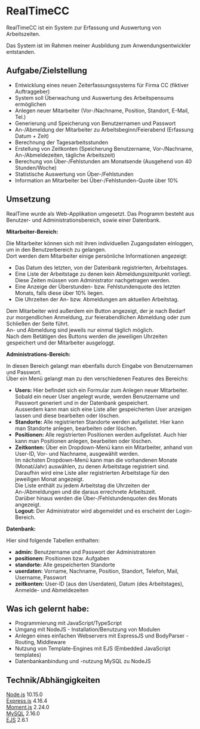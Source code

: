 <h1>RealTimeCC</h1>
<p>RealTimeCC ist ein System zur Erfassung und Auswertung von Arbeitszeiten.</p>
<p>Das System ist im Rahmen meiner Ausbildung zum Anwendungsentwickler entstanden.</p>

<h2>Aufgabe/Zielstellung</h2>

<ul>
<li>
Entwicklung eines neuen Zeiterfassungssystems für Firma CC (fiktiver Auftraggeber)
</li>
<li>
System soll Überwachung und Auswertung des Arbeitspensums ermöglichen
</li>
<li>
Anlegen neuer Mitarbeiter (Vor-/Nachname, Position, Standort, E-Mail, Tel.)
</li>
<li>
Generierung und Speicherung von Benutzernamen und Passwort
</li>
<li>
An-/Abmeldung der Mitarbeiter zu Arbeitsbeginn/Feierabend (Erfassung Datum + Zeit)
</li>
<li>
Berechnung der Tagesarbeitsstunden
</li>
<li>
Erstellung von Zeitkonten (Speicherung Benutzername, Vor-/Nachname, An-/Abmeldezeiten,
tägliche Arbeitszeit)
</li>
<li>
Berechung von Über-/Fehlstunden am Monatsende (Ausgehend von 40 Stunden/Woche)
</li>
<li>
Statistische Auswertung von Über-/Fehlstunden
</li>
<li>
Information an Mitarbeiter bei Über-/Fehlstunden-Quote über 10%
</li>
</ul>

<h2>Umsetzung</h2>
<p>
RealTime wurde als Web-Applikation umgesetzt. Das Programm besteht aus Benutzer-
und Administrationsbereich, sowie einer Datenbank.
</p>
<b>Mitarbeiter-Bereich:</b>
<p>
Die Mitarbeiter können sich mit ihren individuellen Zugangsdaten einloggen, um in
den Benutzerbereich zu gelangen. 
<br>
Dort werden dem Mitarbeiter einige persönliche Informationen
angezeigt:
</p>

<ul>
<li>
Das Datum des letzten, von der Datenbank registrierten, Arbeitstages.
</li>
<li>
Eine Liste der Arbeitstage zu denen kein Abmeldungszeitpunkt vorliegt. Diese
Zeiten müssen vom Administrator nachgetragen werden.
</li>
<li>
Eine Anzeige der Überstunden- bzw. Fehlstundenquote des letzten Monats,
 falls diese über 10% liegen. 
</li>
<li>
Die Uhrzeiten der An- bzw. Abmeldungen am aktuellen Arbeitstag.
</li>
</ul>

<p>
Dem Mitarbeiter wird außerdem ein Button angezeigt, der je nach Bedarf
zur morgendlichen Anmeldung, zur feierabendlichen Abmeldung 
oder zum Schließen der Seite führt.
<br>
An- und Abmeldung sind jeweils nur einmal täglich möglich.
<br>
Nach dem Betätigen des Buttons
werden die jeweiligen Uhrzeiten gespeichert und der Mitarbeiter
ausgeloggt.
</p>

<b>Administrations-Bereich:</b>
<p>
In diesen Bereich gelangt man ebenfalls durch Eingabe von
Benutzernamen und Passwort.
<br>
Über ein Menü gelangt man zu den verschiedenen Features des Bereichs:
</p>

<ul>
<li>
<b>Users:</b> Hier befindet sich ein Formular zum Anlegen neuer Mitarbeiter.
<br>
Sobald ein neuer User angelegt wurde, werden Benutzername und Passwort
generiert und in der Datenbank gespeichert.
<br>
Ausserdem kann man sich eine Liste aller gespeicherten User anzeigen
lassen und diese bearbeiten oder löschen.
</li>
<li>
<b>Standorte:</b> Alle registrierten Standorte werden aufgelistet. Hier
kann man Standorte anlegen, bearbeiten oder löschen.
</li>
<li>
<b>Positionen:</b> Alle registrierten Positionen werden aufgelistet. Auch hier 
kann man Positionen anlegen, bearbeiten oder löschen.
</li>
<li>
<b>Zeitkonten:</b> Über ein Dropdown-Menü kann ein Mitarbeiter, anhand von
User-ID, Vor- und Nachname, ausgewählt werden. 
<br>
Im nächsten Dropdown-Menü kann man die vorhandenen Monate (Monat/Jahr) 
auswählen, zu denen Arbeitstage registriert sind.
<br>
Daraufhin wird eine Liste aller registrierten Arbeitstage für den jeweiligen
Monat angezeigt. 
<br>
Die Liste enthält zu jedem Arbeitstag die Uhrzeiten der An-/Abmeldungen 
und die daraus errechnete Arbeitszeit.
<br>
Darüber hinaus werden die Über-/Fehlstundenquoten des Monats angezeigt.
</li>
<b>Logout:</b> Der Administrator wird abgemeldet und es erscheint der
Login-Bereich.
</li>
</ul>

<b>Datenbank:</b>
<p>
Hier sind folgende Tabellen enthalten:
</p>
<ul>
<li>
<b>admin:</b> Benutzername und Passwort der Administratoren
</li>
<li>
<b>positionen:</b> Positionen bzw. Aufgaben
</li>
<li>
<b>standorte:</b> Alle gespeicherten Standorte
</li>
<li>
<b>userdaten:</b> Vorname, Nachname, Position, Standort, Telefon, Mail, Username, Passwort
</li>
<li>
<b>zeitkonten:</b> User-ID (aus den Userdaten), Datum (des Arbeitstages), 
Anmelde- und Abmeldezeiten
</li>
</ul>

<h2>Was ich gelernt habe:</h2>
<ul>
<li>
Programmierung mit JavaScript/TypeScript
</li>
<li>
Umgang mit NodeJS - Installation/Benutzung von Modulen
</li>
<li>
Anlegen eines einfachen Webservers mit ExpressJS und BodyParser - Routing, Middleware
</li>
<li>
Nutzung von Template-Engines mit EJS (Embedded JavaScript templates)
</li>
<li>
Datenbankanbindung und -nutzung MySQL zu NodeJS
</li>
</ul>

<h2>Technik/Abhängigkeiten</h2>

<a href="https://github.com/nodejs/node">Node.js</a> 10.15.0
<br>
<a href="https://github.com/expressjs/express">Express.js</a> 4.16.4
<br>
<a href="https://github.com/moment/moment">Moment.js</a> 2.24.0
<br>
<a href="https://github.com/mysqljs/mysql">MySQL</a> 2.16.0
<br>
<a href="https://github.com/mde/ejs">EJS</a> 2.6.1
<br>

